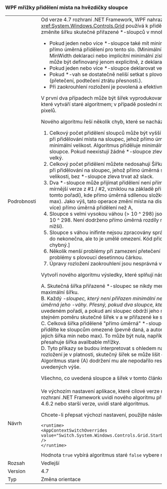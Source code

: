 ### <a name="wpf-grid-allocation-of-space-to-star-columns"></a>WPF mřížky přidělení místa na hvězdičky sloupce

|   |   |
|---|---|
|Podrobnosti|Od verze 4.7 rozhraní .NET Framework, WPF nahrazuje algoritmus, <xref:System.Windows.Controls.Grid> používá k přidělení místa pro *-sloupce. Tímto krokem změníte šířku skutečné přiřazené *-sloupců v mnoha případech:<ul><li>Pokud jeden nebo více *-sloupce také mít minimální nebo maximální šířka, který přepíše přímo úměrná přidělení pro tento slo. (Minimální šířka lze odvozovat z explicitní hodnota MinWidth deklaraci nebo implicitní minimální získané z obsahu sloupce. Maximální šířka může být definovaný jenom explicitně, z deklaraci MaxWidth.)</li><li>Pokud jeden nebo více *-sloupce deklarovat velmi velký *-váhy, větší než 10 ^ 298.</li><li>Pokud *-vah se dostatečně neliší setkat s plovoucí desetinnou čárkou nestabilitu (přetečení, podtečení ztrátu přesnosti.).</li><li>Při zaokrouhlení rozložení je povolená a efektivní zobrazení DPI je dostatečně vysoký.</li></ul>V první dva případech může být šířek vyprodukované nového algoritmu výrazně liší od těch, které vytváří staré algoritmem; v případě poslední rozdíl bude maximálně jedno nebo dvě pixelů.<p/>Nového algoritmu řeší několik chyb, které se nachází v původním algoritmu:<ol><li>Celkový počet přidělení sloupců může být vyšší než šířka mřížky. Tato situace může nastat při přidělování místa na sloupec, jehož přímo úměrná sdílené složky je menší než jeho minimální velikost. Algoritmus přiděluje minimální velikost, která snižuje místa na jiné sloupce. Pokud neexistují žádné *-sloupce zleva přidělit, bude celkový přidělení příliš velký.</li><li>Celkový počet přidělení můžete nedosahují Šířka mřížky. Toto je duální problém s #1, které při přidělování na sloupec, jehož přímo úměrná sdílená složka je větší než maximální velikosti, bez *-sloupce zleva trvat až slack.</li><li>Dva *-sloupce může přijímat přidělení není přímo úměrná jejich *-váhu. Toto je pouze mírnější verze z #1 / #2, vzniklou na základě při přidělování do *-sloupce A, B a C (v tomto pořadí), kde přímo úměrná sdílenou složku na B porušuje omezení jeho min (nebo max). Jako výš, tato operace změní místa na disku na sloupec C, který získá méně (nebo více) přímo úměrná přidělení než A,</li><li>Sloupce s velmi vysokou váhou (&gt; 10 ^ 298) jsou všechny zpracovány jako by měly váhu 10 ^ 298. Není dodrženo přímo úměrná rozdíly mezi nimi (a mezi sloupci s váhou mírně nižší).</li><li>Sloupce s váhou inifinte nejsou zpracovány správně. [Ve skutečnosti nelze nastavit váhu do nekonečna, ale to je umělé omezení. Kód přidělení snažil zpracování, ale to úlohu chybný.]</li><li>Několik menší problémy při zamezení přetečení podtečení, ztrátu přesnosti a podobné problémy s plovoucí desetinnou čárkou.</li><li>Úpravy rozložení zaokrouhlení jsou nesprávná v DPI dostatečně vysoký.</li></ol>Vytvoří nového algoritmu výsledky, které splňují následující kritéria:<p/>A. Skutečná šířka přiřazené *-sloupec se nikdy menší než jeho minimální šířka ani větší než maximální šířku.<br/>B. Každý <em>-sloupec, který není přiřazen minimální nebo maximální šířka je přiřazena šířka úměrná jeho <em>-váhy. Přesný, pokud dva sloupce, které jsou deklarovány s šířka x</em> a y</em> v uvedeném pořadí, a pokud ani sloupec obdrží jeho minimální nebo maximální šířka, jsou ve stejném poměru skutečné šířek v a w přiřazené ke sloupcům: v / w == x nebo y.<br/>C. Celková šířka přidělené &quot;přímo úměrná&quot; *-sloupce se rovná dostupného volného místa, přidělte ke sloupcům omezené (pevně daná, a automaticky, a *-sloupce, které jsou přiděleny jejich šířka min nebo max). To může být nula, například pokud součet minimální šířky přesahuje šířka availbable mřížky.<br/>D. Tyto příkazy se budou interpretovat s ohledem na &quot;ideální&quot; rozložení. Při zaokrouhlení rozložení je v platnosti, skutečný šířek se může lišit od ideální šířek o co nejvíc jeden bod.<br/>Algoritmus staré (A) dodržení mu ale nepodařilo respektovat jiných kritérií v případech uvedených výše.<p/>Všechno, co uvedená sloupce a šířek v tomto článku se vztahuje také na řádky a výšky.|
|Návrh|Ve výchozím nastavení aplikace, které cílové verze rozhraní .NET Framework, počínaje 4.7 rozhraní .NET Framework uvidí nového algoritmu při aplikace cílové rozhraní .NET Framework 4.6.2 nebo starší verze, uvidí staré algoritmus.<p/>Chcete-li přepsat výchozí nastavení, použijte následující nastavení konfigurace:<pre><code class="lang-xml">&lt;runtime&gt;&#13;&#10;&lt;AppContextSwitchOverrides value=&quot;Switch.System.Windows.Controls.Grid.StarDefinitionsCanExceedAvailableSpace=true&quot; /&gt;&#13;&#10;&lt;/runtime&gt;&#13;&#10;</code></pre>Hodnota <code>true</code> vybírá algoritmus staré <code>false</code> vybere nového algoritmu.|
|Rozsah|Vedlejší|
|Version|4.7|
|Typ|Změna orientace|

